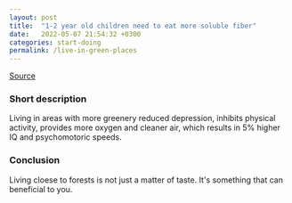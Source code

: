 ```yaml
---
layout: post
title:  "1-2 year old children need to eat more soluble fiber"
date:   2022-05-07 21:54:32 +0300
categories: start-doing
permalink: /live-in-green-places
---
```



[Source](https://neurosciencenews.com/green-space-cognition-20493/)


### Short description
Living in areas with more greenery reduced depression, inhibits physical activity, provides more oxygen and cleaner air, which results in 5% higher IQ and psychomotoric speeds.


### Conclusion
Living cloese to forests is not just a matter of taste. It's something that can beneficial to you.

